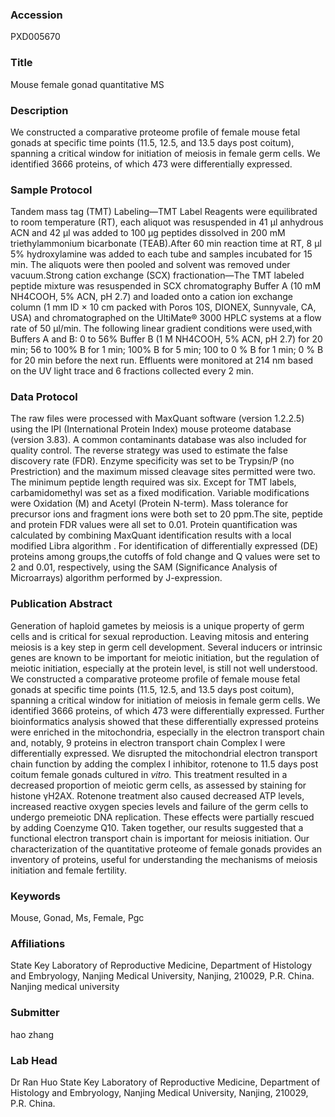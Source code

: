 ### Accession
PXD005670

### Title
Mouse female gonad quantitative MS

### Description
We constructed a comparative proteome profile of female mouse fetal gonads at specific time points (11.5, 12.5, and 13.5 days post coitum), spanning a critical window for initiation of meiosis in female germ cells. We identified 3666 proteins, of which 473 were differentially expressed.

### Sample Protocol
Tandem mass tag (TMT) Labeling—TMT Label Reagents were equilibrated to room temperature (RT), each aliquot was resuspended in 41 μl anhydrous ACN and 42 μl was added to 100 μg peptides dissolved in 200 mM triethylammonium bicarbonate (TEAB).After 60 min reaction time at RT, 8 μl 5% hydroxylamine was added to each tube and samples incubated for 15 min. The aliquots were then pooled and solvent was removed under vacuum.Strong cation exchange (SCX) fractionation—The TMT labeled peptide mixture was resuspended in SCX chromatography Buffer A (10 mM NH4COOH, 5% ACN, pH 2.7) and loaded onto a cation ion exchange column (1 mm ID × 10 cm packed with Poros 10S, DIONEX, Sunnyvale, CA, USA) and chromatographed on the UltiMate® 3000 HPLC systems at a flow rate of 50 μl/min. The following linear gradient conditions were used,with Buffers A and B: 0 to 56% Buffer B (1 M NH4COOH, 5% ACN, pH 2.7) for 20 min; 56 to 100% B for 1 min; 100% B for 5 min; 100 to 0 % B for 1 min; 0 % B for 20 min before the next run. Effluents were monitored at 214 nm based on the UV light trace and 6 fractions collected every 2 min.

### Data Protocol
The raw files were processed with MaxQuant software (version 1.2.2.5) using the IPI (International Protein Index) mouse proteome database (version 3.83). A common contaminants database was also included for quality control. The reverse strategy was used to estimate the false discovery rate (FDR). Enzyme specificity was set to be Trypsin/P (no Prestriction) and the maximum missed cleavage sites permitted were two. The minimum peptide length required was six. Except for TMT labels, carbamidomethyl was set as a fixed modification. Variable modifications were Oxidation (M) and Acetyl (Protein N-term). Mass tolerance for precursor ions and fragment ions were both set to 20 ppm.The site, peptide and protein FDR values were all set to 0.01. Protein quantification was calculated by combining MaxQuant identification results with a local modified Libra algorithm . For identification of differentially expressed (DE) proteins among groups,the cutoffs of fold change and Q values were set to 2 and 0.01, respectively, using the SAM (Significance Analysis of Microarrays) algorithm performed by J-expression.

### Publication Abstract
Generation of haploid gametes by meiosis is a unique property of germ cells and is critical for sexual reproduction. Leaving mitosis and entering meiosis is a key step in germ cell development. Several inducers or intrinsic genes are known to be important for meiotic initiation, but the regulation of meiotic initiation, especially at the protein level, is still not well understood. We constructed a comparative proteome profile of female mouse fetal gonads at specific time points (11.5, 12.5, and 13.5 days post coitum), spanning a critical window for initiation of meiosis in female germ cells. We identified 3666 proteins, of which 473 were differentially expressed. Further bioinformatics analysis showed that these differentially expressed proteins were enriched in the mitochondria, especially in the electron transport chain and, notably, 9 proteins in electron transport chain Complex I were differentially expressed. We disrupted the mitochondrial electron transport chain function by adding the complex I inhibitor, rotenone to 11.5 days post coitum female gonads cultured in <i>vitro.</i> This treatment resulted in a decreased proportion of meiotic germ cells, as assessed by staining for histone &#x3b3;H2AX. Rotenone treatment also caused decreased ATP levels, increased reactive oxygen species levels and failure of the germ cells to undergo premeiotic DNA replication. These effects were partially rescued by adding Coenzyme Q10. Taken together, our results suggested that a functional electron transport chain is important for meiosis initiation. Our characterization of the quantitative proteome of female gonads provides an inventory of proteins, useful for understanding the mechanisms of meiosis initiation and female fertility.

### Keywords
Mouse, Gonad, Ms, Female, Pgc

### Affiliations
State Key Laboratory of Reproductive Medicine, Department of Histology and Embryology, Nanjing Medical University, Nanjing, 210029, P.R. China.
Nanjing medical university

### Submitter
hao zhang

### Lab Head
Dr Ran Huo
State Key Laboratory of Reproductive Medicine, Department of Histology and Embryology, Nanjing Medical University, Nanjing, 210029, P.R. China.


